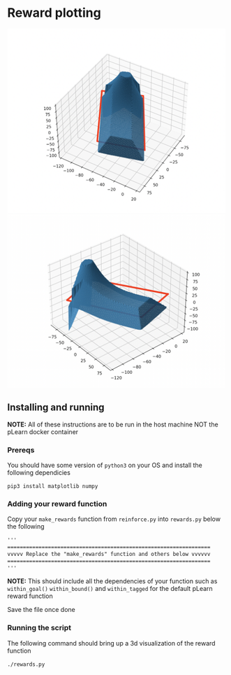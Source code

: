 # Reward plotting

<p float="left">
  <img src="pics/rewards_front.png" width="500" />
  <img src="pics/rewards_side.png" width="500" /> 
</p>

## Installing and running 

**NOTE:** All of these instructions are to be run in the host machine NOT the pLearn docker container

### Prereqs

You should have some version of `python3` on your OS and install the following dependicies

```
pip3 install matplotlib numpy
```

### Adding your reward function

Copy your `make_rewards` function from `reinforce.py` into `rewards.py` below the following

```
'''
=================================================================
vvvvv Replace the "make_rewards" function and others below vvvvvv
=================================================================
'''
```

**NOTE:** This should include all the dependencies of your function such as `within_goal()` `within_bound()` and `within_tagged` for the default pLearn reward function

Save the file once done

### Running the script

The following command should bring up a 3d visualization of the reward function

```
./rewards.py
```


